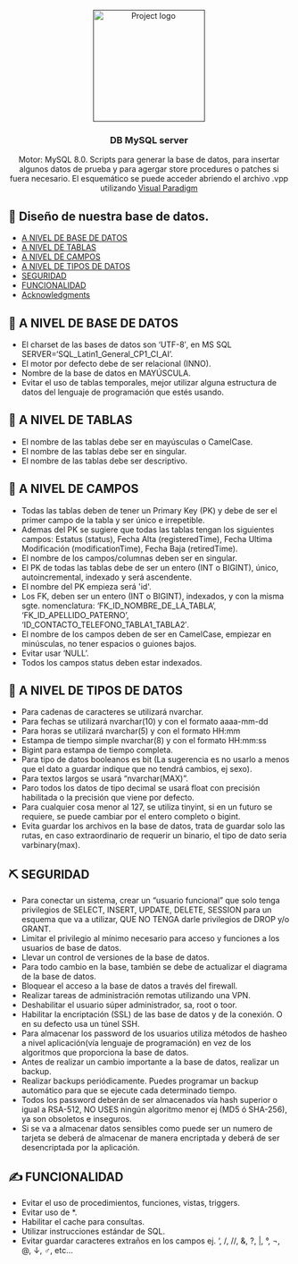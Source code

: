 <p align="center">
  <a href="" rel="noopener">
 <img width=200px height=200px src="https://www.dcorba.com/wp-content/uploads/2017/11/mysql-logo.png" alt="Project logo"></a>
</p>

<h3 align="center">DB MySQL server</h3>

<p align="center"> 
  Motor: MySQL 8.0. Scripts para generar la base de datos, para insertar algunos datos de prueba y para agergar store procedures o patches si fuera necesario.
  El esquemático se puede acceder abriendo el archivo .vpp utilizando <a href="https://www.visual-paradigm.com/">Visual Paradigm</a>
</p>

## 📝 Diseño de nuestra base de datos.

- [A NIVEL DE BASE DE DATOS](#a-nivel-base-de-datos)
- [A NIVEL DE TABLAS](#a-nivel-de-tablas)
- [A NIVEL DE CAMPOS](#a-nivel-de-campos)
- [A NIVEL DE TIPOS DE DATOS](#a-nivel-de-tipos-de-datos)
- [SEGURIDAD](#seguridad)
- [FUNCIONALIDAD](#funcionalidad)
- [Acknowledgments](#acknowledgement)

## 🧐 A NIVEL DE BASE DE DATOS <a name = "a-nivel-base-de-datos"></a>

- El charset de las bases de datos son ‘UTF-8′, en MS SQL SERVER=‘SQL_Latin1_General_CP1_CI_AI’.
- El motor por defecto debe de ser relacional (INNO).
- Nombre de la base de datos en MAYÚSCULA.
- Evitar el uso de tablas temporales, mejor utilizar alguna estructura de datos del lenguaje de programación que estés usando.

## 🏁 A NIVEL DE TABLAS <a name = "a-nivel-de-tablas"></a>

- El nombre de las tablas debe ser en mayúsculas o CamelCase.
- El nombre de las tablas debe ser en singular.
- El nombre de las tablas debe ser descriptivo.

## 🔧 A NIVEL DE CAMPOS <a name = "a-nivel-de-campos"></a>

- Todas las tablas deben de tener un Primary Key (PK) y debe de ser el primer campo de la tabla y ser único e irrepetible.
- Ademas del PK se sugiere que todas las tablas tengan los siguientes campos: Estatus (status), Fecha Alta (registeredTime), Fecha Ultima Modificación (modificationTime), Fecha Baja (retiredTime).
- El nombre de los campos/columnas deben ser en singular.
- El PK de todas las tablas debe de ser un entero (INT o BIGINT), único, autoincremental, indexado y será ascendente.
- El nombre del PK empieza será 'id'.
- Los FK, deben ser un entero (INT o BIGINT), indexados, y con la misma sgte. nomenclatura: ‘FK_ID_NOMBRE_DE_LA_TABLA’, ‘FK_ID_APELLIDO_PATERNO’, ‘ID_CONTACTO_TELEFONO_TABLA1_TABLA2′.
- El nombre de los campos deben de ser en CamelCase, empiezar en minúsculas, no tener espacios o guiones bajos.
- Evitar usar ‘NULL’.
- Todos los campos status deben estar indexados.

## 🎈 A NIVEL DE TIPOS DE DATOS <a name="a-nivel-de-tipos-de-datos"></a>

- Para cadenas de caracteres se utilizará nvarchar.
- Para fechas se utilizará nvarchar(10) y con el formato aaaa-mm-dd
- Para horas se utilizará nvarchar(5) y con el formato HH:mm
- Estampa de tiempo simple nvarchar(8) y con el formato HH:mm:ss
- Bigint para estampa de tiempo completa.
- Para tipo de datos booleanos es bit (La sugerencia es no usarlo a menos que el dato a guardar indique que no tendrá cambios, ej sexo).
- Para textos largos se usará “nvarchar(MAX)”.
- Paro todos los datos de tipo decimal se usará float con precisión habilitada o la precisión que viene por defecto.
- Para cualquier cosa menor al 127, se utiliza tinyint, si en un futuro se requiere, se puede cambiar por el entero completo o bigint.
- Evita guardar los archivos en la base de datos, trata de guardar solo las rutas, en caso extraordinario de requerir un binario, el tipo de dato seria varbinary(max).

## ⛏️ SEGURIDAD <a name = "seguridad"></a>

- Para conectar un sistema, crear un “usuario funcional” que solo tenga privilegios de SELECT, INSERT, UPDATE, DELETE, SESSION para un esquema que va a utilizar, QUE NO TENGA darle privilegios de DROP y/o GRANT.
- Limitar el privilegio al mínimo necesario para acceso y funciones a los usuarios de base de datos.
- Llevar un control de versiones de la base de datos.
- Para todo cambio en la base, también se debe de actualizar el diagrama de la base de datos.
- Bloquear el acceso a la base de datos a través del firewall.
- Realizar tareas de administración remotas utilizando una VPN.
- Deshabilitar el usuario súper administrador, sa, root o toor.
- Habilitar la encriptación (SSL) de las base de datos y de la conexión. O en su defecto usa un túnel SSH.
- Para almacenar los password de los usuarios utiliza métodos de hasheo a nivel aplicación(vía lenguaje de programación) en vez de los algoritmos que proporciona la base de datos.
- Antes de realizar un cambio importante a la base de datos, realizar un backup.
- Realizar backups periódicamente. Puedes programar un backup automático para que se ejecute cada determinado tiempo.
- Todos los password deberán de ser almacenados vía hash superior o igual a RSA-512, NO USES ningún algoritmo menor ej (MD5 ó SHA-256), ya son obsoletos e inseguros.
- Si se va a almacenar datos sensibles como puede ser un numero de tarjeta se deberá de almacenar de manera encriptada y deberá de ser desencriptada por la aplicación.


## ✍️ FUNCIONALIDAD <a name = "funcionalidad"></a>

- Evitar el uso de procedimientos, funciones, vistas, triggers.
- Evitar uso de *.
- Habilitar el cache para consultas.
- Utilizar instrucciones estándar de SQL.
- Evitar guardar caracteres extraños en los campos ej. ‘, /, //, &, ?, |, °, ¬, @, ↓, ♂, etc…